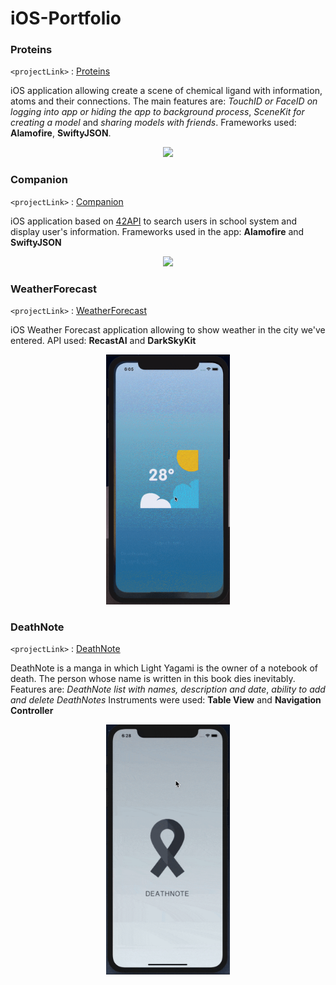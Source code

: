 # iOS-Portfolio

### Proteins
`<projectLink>` : [Proteins](https://github.com/danilkozyr/proteins)

iOS application allowing create a scene of chemical ligand with information, atoms and their connections. The main features are: *TouchID or FaceID on logging into app or hiding the app to background process*, *SceneKit for creating a model* and *sharing models with friends*. Frameworks used: **Alamofire**, **SwiftyJSON**.

 <p align="center">
 <img src="gifs/proteins.gif" height=400> 
</p>  


### Companion
`<projectLink>` : [Companion](https://github.com/danilkozyr/Companion)

iOS application based on [42API](https://api.intra.42.fr/apidoc) to search users in school system and display user's information. Frameworks used in the app: **Alamofire** and **SwiftyJSON**
 <p align="center"> 
<img src="gifs/companion.gif" height=400> 
 </p>  

### WeatherForecast
`<projectLink>` : [WeatherForecast](https://github.com/danilkozyr/Weather)

iOS Weather Forecast application allowing to show weather in the city we've entered. API used: **RecastAI** and **DarkSkyKit**

<p align="center">
<img src="gifs/weather.gif" height=400>
</p>

### DeathNote
`<projectLink>` : [DeathNote](https://github.com/danilkozyr/DeathNote)

DeathNote is a manga in which Light Yagami is the owner of a notebook of death. The person whose name is written in this book dies inevitably. Features are: *DeathNote list with names, description and date*, *ability to add and delete DeathNotes*
Instruments were used: **Table View** and **Navigation Controller**

 <p align="center"> 
 <img src="gifs/deathNote.gif" height=400> 
 </p>  
